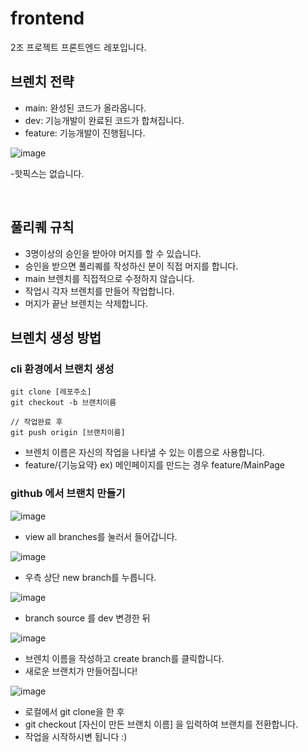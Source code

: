 # frontend

2조 프로젝트 프론트엔드 레포입니다.

## 브렌치 전략

- main: 완성된 코드가 올라옵니다.
- dev: 기능개발이 완료된 코드가 합쳐집니다.
- feature: 기능개발이 진행됩니다.

![image](https://user-images.githubusercontent.com/97277365/222688335-2270edd3-7375-4e13-b6ff-756232d752d3.png)

-핫픽스는 없습니다.

</br>

## 풀리퀘 규칙

- 3명이상의 승인을 받아야 머지를 할 수 있습니다.
- 승인을 받으면 풀리퀘를 작성하신 분이 직접 머지를 합니다.
- main 브렌치를 직접적으로 수정하지 않습니다.
- 작업시 각자 브렌치를 만들어 작업합니다.
- 머지가 끝난 브렌치는 삭제합니다.
  </br>

## 브렌치 생성 방법

### cli 환경에서 브랜치 생성

```
git clone [레포주소]
git checkout -b 브랜치이름

// 작업완료 후
git push origin [브랜치이름]
```

- 브렌치 이름은 자신의 작업을 나타낼 수 있는 이름으로 사용합니다.
- feature/{기능요약} ex) 메인페이지를 만드는 경우 feature/MainPage

### github 에서 브랜치 만들기

![image](https://user-images.githubusercontent.com/97277365/222694689-30f1c1b2-d628-45f9-9793-074af146ee84.png)

- view all branches를 눌러서 들어갑니다.

![image](https://user-images.githubusercontent.com/97277365/222694887-7f09143b-6924-4bb8-b27f-bf4dc3b5699d.png)

- 우측 상단 new branch를 누릅니다.

![image](https://user-images.githubusercontent.com/97277365/222695033-b0f54ec9-f307-49f1-af38-e2be87bfff31.png)

- branch source 를 dev 변경한 뒤

![image](https://user-images.githubusercontent.com/97277365/222695202-b876c9ab-3625-46f3-9b9f-7a50084258e6.png)

- 브렌치 이름을 작성하고 create branch를 클릭합니다.
- 새로운 브랜치가 만들어집니다!

![image](https://user-images.githubusercontent.com/97277365/222696481-b5b5c157-4274-4a06-9e7d-68c7e01c6edf.png)

- 로컬에서 git clone을 한 후
- git checkout [자신이 만든 브랜치 이름] 을 입력하여 브랜치를 전환합니다.
- 작업을 시작하시변 됩니다 :)
